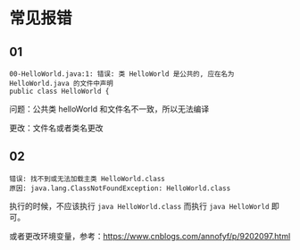 # 常见报错

## 01

```
00-HelloWorld.java:1: 错误: 类 HelloWorld 是公共的, 应在名为 HelloWorld.java 的文件中声明
public class HelloWorld {
```

问题：公共类 helloWorld 和文件名不一致，所以无法编译

更改：文件名或者类名更改


## 02

```
错误: 找不到或无法加载主类 HelloWorld.class
原因: java.lang.ClassNotFoundException: HelloWorld.class
```

执行的时候，不应该执行 `java HelloWorld.class` 而执行  `java HelloWorld` 即可。

或者更改环境变量，参考：https://www.cnblogs.com/annofyf/p/9202097.html
